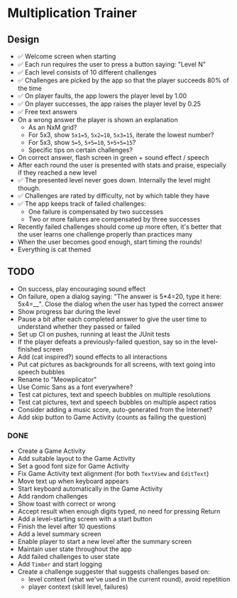 # Multiplication Trainer

## Design

* :white_check_mark: Welcome screen when starting
* :white_check_mark: Each run requires the user to press a button saying: "Level N"
* :white_check_mark: Each level consists of 10 different challenges
* :white_check_mark: Challenges are picked by the app so that the player succeeds 80% of the time
* :white_check_mark: On player faults, the app lowers the player level by 1.00
* :white_check_mark: On player successes, the app raises the player level by 0.25
* :white_check_mark: Free text answers
* On a wrong answer the player is shown an explanation
  * As an NxM grid?
  * For 5x3, show `5x1=5`, `5x2=10`, `5x3=15`, iterate the lowest number?
  * For 5x3, show `5=5`, `5+5=10`, `5+5+5=15`?
  * Specific tips on certain challenges?
* On correct answer, flash screen in green + sound effect / speech
* After each round the user is presented with stats and praise, especially if they reached a new level
* :white_check_mark: The presented level never goes down. Internally the level might though.
* :white_check_mark: Challenges are rated by difficulty, not by which table they have
* :white_check_mark: The app keeps track of failed challenges:
  * One failure is compensated by two successes
  * Two or more failures are compensated by three successes
* Recently failed challenges should come up more often, it's better that the user
  learns one challenge properly than practices many
* When the user becomes good enough, start timing the rounds!
* Everything is cat themed

## TODO

* On success, play encouraging sound effect
* On failure, open a dialog saying:
  "The answer is 5*4=20, type it here: 5x4=__". Close the dialog when the
  user has typed the correct answer
* Show progress bar during the level
* Pause a bit after each completed answer to give the user time to
  understand whether they passed or failed
* Set up CI on pushes, running at least the JUnit tests
* If the player defeats a previously-failed question, say so in the
  level-finished screen
* Add (cat inspired?) sound effects to all interactions
* Put cat pictures as backgrounds for all screens, with text going into
  speech bubbles
* Rename to "Meowplicator"
* Use Comic Sans as a font everywhere?
* Test cat pictures, text and speech bubbles on multiple resolutions
* Test cat pictures, text and speech bubbles on multiple aspect ratios
* Consider adding a music score, auto-generated from the Internet?
* Add skip button to Game Activity (counts as failing the question)

### DONE

* Create a Game Activity
* Add suitable layout to the Game Activity
* Set a good font size for Game Activity
* Fix Game Activity text alignment (for both `TextView` and `EditText`)
* Move text up when keyboard appears
* Start keyboard automatically in the Game Activity
* Add random challenges
* Show toast with correct or wrong
* Accept result when enough digits typed, no need for pressing Return
* Add a level-starting screen with a start button
* Finish the level after 10 questions
* Add a level summary screen
* Enable player to start a new level after the summary screen
* Maintain user state throughout the app
* Add failed challenges to user state
* Add `Timber` and start logging
* Create a challenge suggester that suggests challenges based on:
  * level context (what we've used in the current round), avoid repetition
  * player context (skill level, failures)
